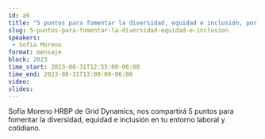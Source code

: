 ```yaml
---
id: a9
title: "5 puntos para fomentar la diversidad, equidad e inclusión, por Gird Dinamics"
slug: 5-puntos-para-fomentar-la-diversidad-equidad-e-inclusion
speakers:
 - Sofia Moreno
format: mensaje
block: 2023
time_start: 2023-08-31T12:55:00-06:00
time_end: 2023-08-31T13:00:00-06:00
video:
slides:
---
```


Sofía Moreno HRBP de Grid Dynamics, nos compartirá 5 puntos para fomentar la diversidad, equidad e inclusión  en tu entorno laboral y cotidiano.
